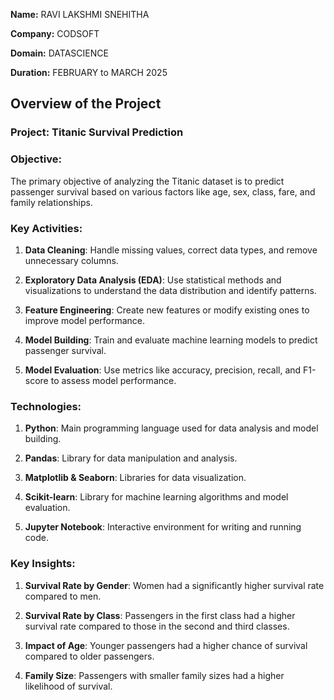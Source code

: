 **Name:** RAVI LAKSHMI SNEHITHA

**Company:** CODSOFT

**Domain:** DATASCIENCE

**Duration:** FEBRUARY to MARCH 2025


## Overview of the Project

### Project: Titanic Survival Prediction

### Objective:
The primary objective of analyzing the Titanic dataset is to predict passenger survival based on various factors like age, sex, class, fare, and family relationships.

### Key Activities:
1. **Data Cleaning**: Handle missing values, correct data types, and remove unnecessary columns.

2. **Exploratory Data Analysis (EDA)**: Use statistical methods and visualizations to understand the data distribution and identify patterns.

3. **Feature Engineering**: Create new features or modify existing ones to improve model performance.

4. **Model Building**: Train and evaluate machine learning models to predict passenger survival.

5. **Model Evaluation**: Use metrics like accuracy, precision, recall, and F1-score to assess model performance.

### Technologies:
1. **Python**: Main programming language used for data analysis and model building.

2. **Pandas**: Library for data manipulation and analysis.

3. **Matplotlib & Seaborn**: Libraries for data visualization.

4. **Scikit-learn**: Library for machine learning algorithms and model evaluation.

5. **Jupyter Notebook**: Interactive environment for writing and running code.

### Key Insights:
1. **Survival Rate by Gender**: Women had a significantly higher survival rate compared to men.

2. **Survival Rate by Class**: Passengers in the first class had a higher survival rate compared to those in the second and third classes.

3. **Impact of Age**: Younger passengers had a higher chance of survival compared to older passengers.

4. **Family Size**: Passengers with smaller family sizes had a higher likelihood of survival.
